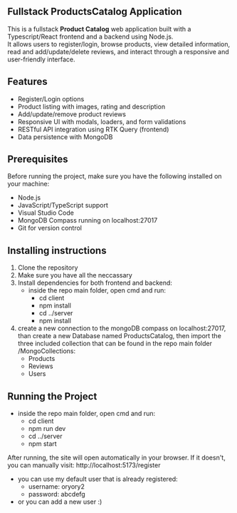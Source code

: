 ## Fullstack ProductsCatalog Application

This is a fullstack **Product Catalog** web application built with a Typescript/React frontend and a backend using Node.js.  
It allows users to register/login, browse products, view detailed information, read and add/update/delete reviews, and interact through a responsive and user-friendly interface.


## Features

- Register/Login options
- Product listing with images, rating and description
- Add/update/remove product reviews
- Responsive UI with modals, loaders, and form validations
- RESTful API integration using RTK Query (frontend)
- Data persistence with MongoDB

## Prerequisites

Before running the project, make sure you have the following installed on your machine:

- Node.js 
- JavaScript/TypeScript support
- Visual Studio Code
- MongoDB Compass  running on localhost:27017
- Git for version control

## Installing instructions

1. Clone the repository
2. Make sure you have all the neccassary 
3. Install dependencies for both frontend and backend:
   - inside the repo main folder, open cmd and run:
        - cd client
        - npm install
        - cd ../server
        - npm install
4. create a new connection to the mongoDB compass on localhost:27017, than create a new Database named ProductsCatalog,
   then import the three included collection that can be found in the repo main folder /MongoCollections:
   - Products
   - Reviews
   - Users


## Running the Project
- inside the repo main folder, open cmd and run:
    - cd client
    - npm run dev
    - cd ../server
    - npm start


After running, the site will open automatically in your browser.
If it doesn't, you can manually visit:
http://localhost:5173/register
- you can use my default user that is already registered:
   - username: oryory2
   - password: abcdefg
- or you can add a new user :)








     
